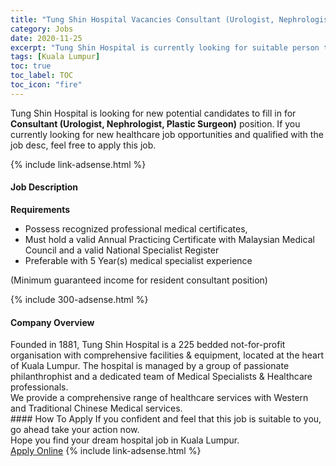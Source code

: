 ```yaml
---
title: "Tung Shin Hospital Vacancies Consultant (Urologist, Nephrologist, Plastic Surgeon)" 
category: Jobs 
date: 2020-11-25 
excerpt: "Tung Shin Hospital is currently looking for suitable person to fill in the Consultant (Urologist, Nephrologist, Plastic Surgeon) which positioned at Kuala Lumpur" 
tags: [Kuala Lumpur] 
toc: true 
toc_label: TOC 
toc_icon: "fire" 
--- 
```


<p>Tung Shin Hospital is looking for new potential candidates to fill in for <b>Consultant (Urologist, Nephrologist, Plastic Surgeon)</b> position. If you currently looking for new healthcare job opportunities and qualified with the job desc, feel free to apply this job.
</p>{% include link-adsense.html %} 
<div><div><div><h4>Job Description</h4></div></div><div><div><span><div><p><strong>Requirements</strong></p><ul><li>Possess recognized professional medical certificates,</li><li>Must hold a valid Annual Practicing Certificate with Malaysian Medical Council and a valid National Specialist Register</li><li>Preferable with 5 Year(s) medical specialist experience</li></ul><p>(Minimum guaranteed income for resident consultant position)</p></div></span></div></div></div> 
{% include 300-adsense.html %} 
<div><div><div><h4>Company Overview</h4></div></div><div><div><span><div><div>Founded in 1881, Tung Shin Hospital is a 225 bedded not-for-profit organisation with comprehensive facilities &amp; equipment, located at the heart of Kuala Lumpur. The hospital is managed by a group of passionate philanthrophist and a dedicated team of Medical Specialists &amp; Healthcare professionals.</div>
<div>We provide a comprehensive range of healthcare services with Western and Traditional Chinese Medical services.</div></div></span></div></div></div> 
#### How To Apply 
If you confident and feel that this job is suitable to you, go ahead take your action now. <br/> 
Hope you find your dream hospital job in Kuala Lumpur. <br/> 
<a href="https://www.jobstreet.com.my/en/job/consultant-urologist-nephrologist-plastic-surgeon-4430458?jobId=jobstreet-my-job-4430458&sectionRank=21&token=0~324799cf-9fd8-445d-b568-eae39e338750&fr=SRP%20View%20In%20New%20Ta" class="btn btn--warning" target="_blank" rel="nofollow noopenner">Apply Online</a> 
{% include link-adsense.html %} 